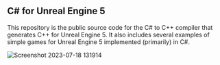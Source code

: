 ## C# for Unreal Engine 5

This repository is the public source code for the C# to C++ compiler
that generates C++ for Unreal Engine 5.  It also includes several examples
of simple games for Unreal Engine 5 implemented (primarily) in C#.

![Screenshot 2023-07-18 131914](https://github.com/CSharpForUnrealEngine5/.github/assets/342910/b9f18bf4-1cda-4d84-a1dc-43afc8ae4bbb)


<!--

**Here are some ideas to get you started:**

🙋‍♀️ A short introduction - what is your organization all about?
🌈 Contribution guidelines - how can the community get involved?
👩‍💻 Useful resources - where can the community find your docs? Is there anything else the community should know?
🍿 Fun facts - what does your team eat for breakfast?
🧙 Remember, you can do mighty things with the power of [Markdown](https://docs.github.com/github/writing-on-github/getting-started-with-writing-and-formatting-on-github/basic-writing-and-formatting-syntax)
-->

